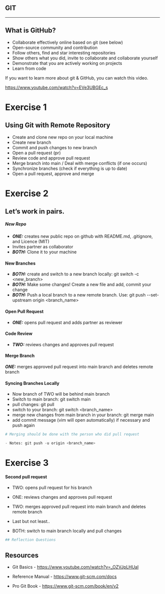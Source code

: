 ## GIT

-------------------------------------


## What is GitHub?

- Collaborate effectively online based on git (see below)
- Open-source community and contribution
- Follow others, find and star interesting repositories
- Show others what you did, invite to collaborate and collaborate yourself
- Demonstrate that you are actively working on projects
- Learn from code


 If you want to learn more about git & GitHub, you can watch this video.

https://www.youtube.com/watch?v=EVe3UBGEc_s



# Exercise 1

## Using Git with Remote Repository

- Create and clone new repo on your local machine
- Create new branch
- Commit and push changes to new branch
- Open a pull request (pr)
- Review code and approve pull request
- Merge branch into main / Deal with merge conflicts (if one occurs)
- Synchronize branches (check if everything is up to date)
- Open a pull request, approve and merge


# Exercise 2

## Let’s work in pairs.

##### New Repo
- ***ONE:*** creates new public repo on github with README.md, .gitignore, and Licence (MIT)
- Invites partner as collaborator
- ***BOTH:*** Clone it to your machine
#### New Branches
- ***BOTH:*** create and switch to a new branch locally: git switch -c <new_branch>
- ***BOTH:*** Make some changes! Create a new file and add, commit your change
- ***BOTH:*** Push a local branch to a new remote branch. Use: git push --set-upstream origin <branch_name>
#### Open Pull Request
- ***ONE:*** opens pull request and adds partner as reviewer
#### Code Review
- ***TWO:*** reviews changes and approves pull request




#### Merge Branch
***ONE:*** merges approved pull request into main branch and deletes remote branch
#### Syncing Branches Locally
- Now branch of TWO will be behind main branch
- Switch to main branch: git switch main
- pull changes: git pull
- switch to your branch: git switch <branch_name>
- merge new changes from main branch in your branch: git merge main
- add commit message (vim will open automatically) if necessary and push again


```python
# Merging should be done with the person who did pull request
```
```python
- Notes: git push -u origin <branch_name>
```
# Exercise 3

#### Second pull request
- TWO: opens pull request for his branch
- ONE: reviews changes and approves pull request
- TWO: merges approved pull request into main branch and deletes remote branch
- Last but not least..

- BOTH: switch to main branch locally and pull changes


```python
## Reflection Questions


```


## Resources

- Git Basics - https://www.youtube.com/watch?v=_OZVJpLHUaI

- Reference Manual - https://www.git-scm.com/docs

- Pro Git Book - https://www.git-scm.com/book/en/v2


